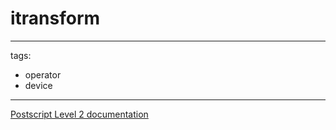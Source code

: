 # itransform

---
tags:

- operator
- device

---

[Postscript Level 2 documentation](https://hepunx.rl.ac.uk/~adye/psdocs/ref/PSL2i.html#itransform)

